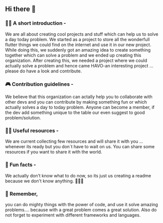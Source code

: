 ## Hi there 👋

### 🦹‍♂️ A short introduction - <br>
We are all about creating cool projects and stuff which can help us to solve a day today problem. We started as a project to store all the wonderfull flutter things we could find on the internet and use it in our new project. While doing this, we suddenly got an amazing idea to create something together which can solve a problem and we ended up creating this organization. After creating this, we needed a project where we could actually solve a problem and hence came HAVO-an interesting project ... please do have a look and contribute.  

### 🎮 Contribution guidelines - <br> 
We believe that this organization can actally help you to collaborate with other devs and you can contribute by making something fun or which actually solves a day to today problem. Anyone can become a member, if the dev add something unique to the table our even suggest to good problem/solution.

### 👩‍💻 Useful resources - 
We are current collecting few resources and will share it with you ... whenever its ready but you don`t have to wait on us. You can share some resources if you want to share it with the world. 

### 🍿 Fun facts - 
We actually don't know what to do now, so its just us creating a readme because we don't know anything. 🤣🤣🤣


### 🧙 Remember, 
you can do mighty things with the power of code, and use it solve amazing problems.... because with a great problem comes a great solution. Also do not forget to experiment with different frameworks and languages.

